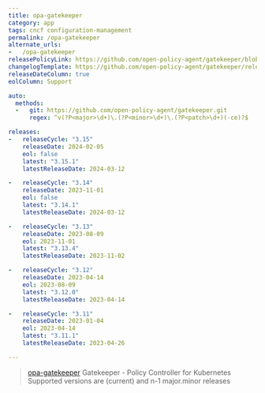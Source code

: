 ```yaml
---
title: opa-gatekeeper
category: app
tags: cncf configuration-management
permalink: /opa-gatekeeper
alternate_urls:
-   /opa-gatekeeper
releasePolicyLink: https://github.com/open-policy-agent/gatekeeper/blob/master/docs/Release_Management.md#supported-releases
changelogTemplate: https://github.com/open-policy-agent/gatekeeper/releases/tag/v__LATEST__
releaseDateColumn: true
eolColumn: Support

auto:
  methods:
  -   git: https://github.com/open-policy-agent/gatekeeper.git
      regex: ^v(?P<major>\d+)\.(?P<minor>\d+)\.(?P<patch>\d+)(-ce)?$

releases:
-   releaseCycle: "3.15"
    releaseDate: 2024-02-05
    eol: false
    latest: "3.15.1"
    latestReleaseDate: 2024-03-12

-   releaseCycle: "3.14"
    releaseDate: 2023-11-01
    eol: false
    latest: "3.14.1"
    latestReleaseDate: 2024-03-12

-   releaseCycle: "3.13"
    releaseDate: 2023-08-09
    eol: 2023-11-01
    latest: "3.13.4"
    latestReleaseDate: 2023-11-02

-   releaseCycle: "3.12"
    releaseDate: 2023-04-14
    eol: 2023-08-09
    latest: "3.12.0"
    latestReleaseDate: 2023-04-14

-   releaseCycle: "3.11"
    releaseDate: 2023-01-04
    eol: 2023-04-14
    latest: "3.11.1"
    latestReleaseDate: 2023-04-26

---
```


> [opa-gatekeeper](https://open-policy-agent.github.io/) Gatekeeper - Policy Controller for Kubernetes
Supported versions are (current) and n-1 major.minor releases
